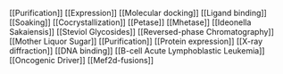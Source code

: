 [[Purification]]
[[Expression]]
[[Molecular docking]]
[[Ligand binding]]
[[Soaking]]
[[Cocrystallization]]
[[Petase]]
[[Mhetase]]
[[Ideonella Sakaiensis]]
[[Steviol Glycosides]]
[[Reversed-phase Chromatography]]
[[Mother Liquor Sugar]]
[[Purification]]
[[Protein expression]]
[[X-ray diffraction]]
[[DNA binding]]
[[B-cell Acute Lymphoblastic Leukemia]]
[[Oncogenic Driver]]
[[Mef2d-fusions]]
